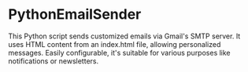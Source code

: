 # PythonEmailSender
 This Python script sends customized emails via Gmail's SMTP server. It uses HTML content from an index.html file, allowing personalized messages. Easily configurable, it's suitable for various purposes like notifications or newsletters.
